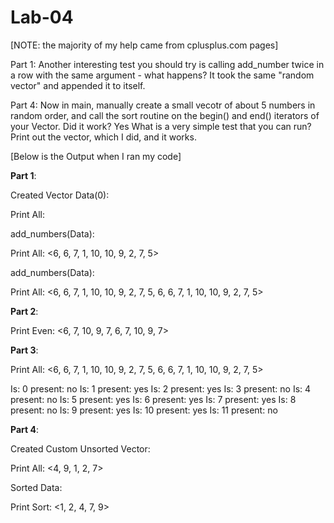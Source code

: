 # Lab-04

[NOTE: the majority of my help came from cplusplus.com pages]

Part 1:
Another interesting test you should try is calling add_number twice in a row with the same argument - what happens?
	It took the same "random vector" and appended it to itself.

Part 4:
Now in main, manually create a small vecotr of about 5 numbers in random order, and call the sort routine on the begin() and end() iterators of your Vector.
Did it work?
	Yes
What is a very simple test that you can run?
	Print out the vector, which I did, and it works.

[Below is the Output when I ran my code]


__________Part 1__________:

Created Vector Data(0):

Print All:
<empty>

add_numbers(Data):

Print All:
<6, 6, 7, 1, 10, 10, 9, 2, 7, 5>

add_numbers(Data):

Print All:
<6, 6, 7, 1, 10, 10, 9, 2, 7, 5, 6, 6, 7, 1, 10, 10, 9, 2, 7, 5>

__________Part 2__________:

Print Even:
<6, 7, 10, 9, 7, 6, 7, 10, 9, 7>

__________Part 3__________:

Print All:
<6, 6, 7, 1, 10, 10, 9, 2, 7, 5, 6, 6, 7, 1, 10, 10, 9, 2, 7, 5>

Is:   0 present:  no
Is:   1 present: yes
Is:   2 present: yes
Is:   3 present:  no
Is:   4 present:  no
Is:   5 present: yes
Is:   6 present: yes
Is:   7 present: yes
Is:   8 present:  no
Is:   9 present: yes
Is:  10 present: yes
Is:  11 present:  no


__________Part 4__________:

Created Custom Unsorted Vector:

Print All:
<4, 9, 1, 2, 7>

Sorted Data:

Print Sort:
<1, 2, 4, 7, 9>
